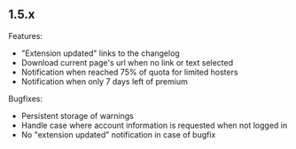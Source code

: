 ## 1.5.x

Features:

 - "Extension updated" links to the changelog
 - Download current page's url when no link or text selected
 - Notification when reached 75% of quota for limited hosters
 - Notification when only 7 days left of premium

Bugfixes:

 - Persistent storage of warnings
 - Handle case where account information is requested when not logged in
 - No "extension updated" notification in case of bugfix